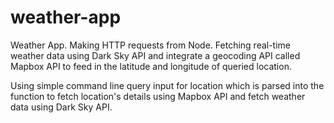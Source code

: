 # weather-app
Weather App. Making HTTP requests from Node. 
Fetching real-time weather data using Dark Sky API and integrate a geocoding API called Mapbox API to feed in the latitude and longitude of queried location.

Using simple command line query input for location which is parsed into the function to fetch location's details using Mapbox API and fetch weather data using Dark Sky API.
